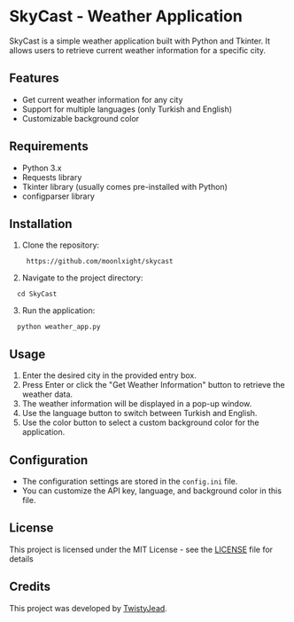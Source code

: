 # SkyCast - Weather Application

SkyCast is a simple weather application built with Python and Tkinter. It allows users to retrieve current weather information for a specific city.

## Features

- Get current weather information for any city
- Support for multiple languages (only Turkish and English)
- Customizable background color

## Requirements

- Python 3.x
- Requests library
- Tkinter library (usually comes pre-installed with Python)
- configparser library

## Installation

1. Clone the repository:
   ```
    https://github.com/moonlxight/skycast
   ```

2. Navigate to the project directory:

  ```
    cd SkyCast
  ```

3. Run the application:
  ```
    python weather_app.py
  ```
## Usage

1. Enter the desired city in the provided entry box.
2. Press Enter or click the "Get Weather Information" button to retrieve the weather data.
3. The weather information will be displayed in a pop-up window.
4. Use the language button to switch between Turkish and English.
5. Use the color button to select a custom background color for the application.

## Configuration

- The configuration settings are stored in the `config.ini` file.
- You can customize the API key, language, and background color in this file.

## License

This project is licensed under the MIT License - see the [LICENSE](LICENSE) file for details

## Credits

This project was developed by [TwistyJead](https://github.com/moonlxight).
